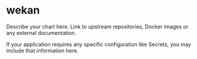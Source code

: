 # wekan

Describe your chart here. Link to upstream repositories, Docker images or any
external documentation.

If your application requires any specific configuration like Secrets, you may
include that information here.
